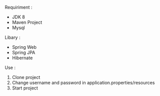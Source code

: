 Requiriment : 
- JDK 8
- Maven Project
- Mysql

Libary :
- Spring Web
- Spring JPA
- Hibernate

Use :
1) Clone project
2) Change username and password in application.properties/resources
3) Start project 